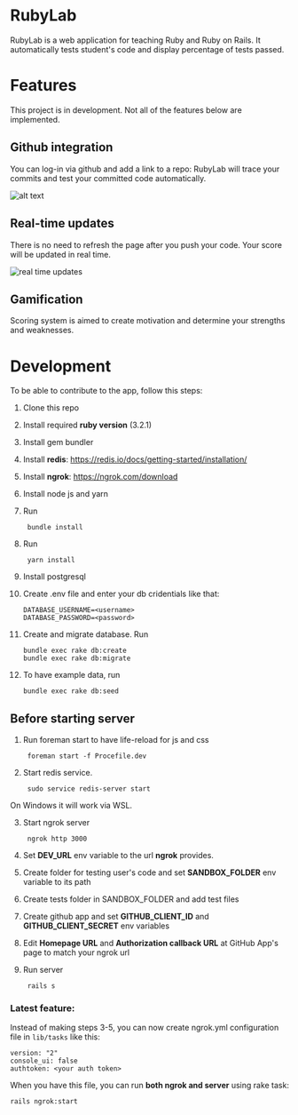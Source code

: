 # RubyLab
RubyLab is a web application for teaching Ruby and Ruby on Rails. It automatically tests student's code and display percentage of tests passed. 

# Features
This project is in development. Not all of the features below are implemented.

## Github integration
You can log-in via github and add a link to a repo: RubyLab will trace your commits and test your committed code automatically.

![alt text](https://github.com/caisilus/ruby_lab_2/blob/main/app/assets/images/github_interaction_scheme.png?raw=true)
## Real-time updates
There is no need to refresh the page after you push your code. Your score will be updated in real time.

![real time updates](https://github.com/caisilus/ruby_lab_2/blob/main/app/assets/images/real_time_updates.gif?raw=true)

## Gamification
Scoring system is aimed to create motivation and determine your strengths and weaknesses.

# Development
To be able to contribute to the app, follow this steps:

1) Clone this repo
2) Install required **ruby version** (3.2.1)
3) Install gem bundler
4) Install **redis**: https://redis.io/docs/getting-started/installation/
5) Install **ngrok**: https://ngrok.com/download
6) Install node js and yarn
7) Run


        bundle install
8) Run

    
        yarn install
9) Install postgresql
10) Create .env file and enter your db cridentials like that:


        DATABASE_USERNAME=<username>
        DATABASE_PASSWORD=<password>
    
11) Create and migrate database. Run


        bundle exec rake db:create
        bundle exec rake db:migrate
    
12) To have example data, run


        bundle exec rake db:seed

## Before starting server

1) Run foreman start to have life-reload for js and css


        foreman start -f Procefile.dev
2) Start redis service.


        sudo service redis-server start
On Windows it will work via WSL.

3) Start ngrok server


        ngrok http 3000  
4) Set **DEV_URL** env variable to the url **ngrok** provides.
5) Create folder for testing user's code and set **SANDBOX_FOLDER** env variable to its path
6) Create tests folder in SANDBOX_FOLDER and add test files
7) Create github app and set **GITHUB_CLIENT_ID** and **GITHUB_CLIENT_SECRET** env variables
8) Edit **Homepage URL** and **Authorization callback URL** at GitHub App's page to match your ngrok url
9) Run server


        rails s

### Latest feature:

Instead of making steps 3-5, you can now create ngrok.yml configuration file in `lib/tasks` like this:
    
    version: "2"
    console_ui: false
    authtoken: <your auth token>

When you have this file, you can run **both ngrok and server** using rake task:
    
    rails ngrok:start
